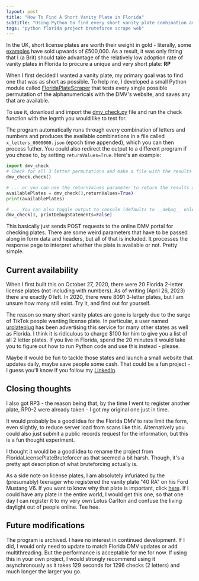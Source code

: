 ```yaml
---
layout: post
title: "How To Find A Short Vanity Plate in Florida"
subtitle: "Using Python to find every short vanity plate combination available in Florida."
tags: "python florida project bruteforce scrape web"
---
```

In the UK, short license plates are worth their weight in gold - literally, some [examples](https://www.swiftreg.co.uk/blog/10-most-expensive-private-number-plates-ever-sold) have sold upwards of £500,000. As a result, it was only fitting that I (a Brit) should take advantage of the relatively low adoption rate of vanity plates in Florida to procure a unique and very short plate: **RP**

When I first decided I wanted a vanity plate, my primary goal was to find one that was as short as possible. To help me, I developed a small Python module called [FloridaPlateScraper](https://github.com/reecepounder/FloridaPlateScraper) that tests every single possible permutation of the alphanumericals with the DMV's website, and saves any that are available.

To use it, download and import the [dmv_check.py](https://downgit.github.io/#/home?url=https://github.com/reecepounder/FloridaPlateScraper/blob/main/dmv_check.py) file and run the check function with the legnth you would like to test for. 

The program automatically runs through every combination of letters and numbers and produces the available combinations in a file called `x_letters_0000000.json` (epoch time appended), which you can then process futher. You could also redirect the output to a different program if you chose to, by setting `returnValues=True`. Here's an example:

```python
import dmv_check
# Check for all 3 letter permutations and make a file with the results
dmv_check.check()

# ... or you can use the returnValues parameter to return the results as a list instead
availablePlates = dmv_check(3,returnValues=True)
print(availablePlates)

# ... You can also toggle output to console (defaults to __debug__ unless overridden).
dmv_check(3, printDebugStatements=False)
```

This basically just sends POST requests to the online DMV portal for checking plates. There are some weird parameters that have to be passed along in form data and headers, but all of that is included. It processes the response page to interpret whether the plate is available or not. Pretty simple.

## Current availability
When I first built this on October 27, 2020, there were 20 Florida 2-letter license plates (not including with numbers). As of writing (April 26, 2023) there are exactly 0 left. In 2020, there were 8091 3-letter plates, but I am unsure how many still exist. Try it, and find out for yourself.



The reason so many short vanity plates are gone is largely due to the surge of TikTok people wanting license plate. In particular, a user named [urplateplug](https://tiktok.com/@urplateplug) has been advertising this service for many other states as well as Florida. I think it is ridiculous to charge $100 for him to give you a list of all 2 letter plates. If you live in Florida, spend the 20 minutes it would take you to figure out how to run Python code and use this instead - please.

Maybe it would be fun to tackle those states and launch a small website that updates daily, maybe save people some cash. That could be a fun project - I guess you'll know if you follow my [LinkedIn](https://linkedin.com/in/reecepounder).

## Closing thoughts

I also got RP3 - the reason being that, by the time I went to register another plate, RP0-2 were already taken  - I got my original one just in time.

It would probably be a good idea for the Florida DMV to rate limit the form, even slightly, to reduce server load from scans like this. Alternatively you could also just submit a public records request for the information, but this is a fun thought experiment.

I thought it would be a good idea to rename the project from FloridaLicensePlateBruteforcer as that seemed a bit harsh. Though, it's a pretty apt description of what bruteforcing actually is.

As a side note on license plates, I am absolutely infuriated by the (presumably) teenager who registered the vanity plate "40 RA" on his Ford Mustang V6. If you want to know why that plate is important, click [here](https://jalopnik.com/an-amazing-lotus-tuned-sedan-terrorized-the-uk-in-a-vio-1575033146). If I could have any plate in the entire world, I would get this one, so that one day I can register it to my very own Lotus Carlton and confuse the living daylight out of people online. Tee hee.

## Future modifications
The program is archived. I have no interest in continued development. If I did, I would only need to update to match Florida DMV updates or add multithreading. But the performance is acceptable for me for now. If using this in your own project, I would strongly recommend using it asynchronously as it takes 129 seconds for 1296 checks (2 letters) and much longer the larger you go.

